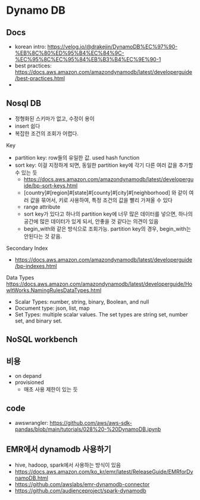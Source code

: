 # Dynamo DB
## Docs
- korean intro: https://velog.io/@drakejin/DynamoDB%EC%97%90-%EB%8C%80%ED%95%B4%EC%84%9C-%EC%95%8C%EC%95%84%EB%B3%B4%EC%9E%90-1
- best practices: https://docs.aws.amazon.com/amazondynamodb/latest/developerguide/best-practices.html
- 
## Nosql DB
- 정형화된 스키마가 없고, 수정이 용이
- insert 쉽다
- 복잡한 조건의 조회가 어렵다.

Key
- partition key: row들의 유일한 값. used hash function
- sort key: 이걸 지정하게 되면, 동일한 partition key에 각기 다른 여러 값을 추가할 수 있는 듯
  - https://docs.aws.amazon.com/amazondynamodb/latest/developerguide/bp-sort-keys.html
  - [country]#[region]#[state]#[county]#[city]#[neighborhood] 와 같이 여러 값을 묶어서, 키로 사용하여, 특정 조건의 값을 빨리 가져올 수 있다
  - range attribute
  - sort key가 있다고 하나의 partition key에 너무 많은 데이터를 넣으면, 하나의 공간에 많은 데이터가 있게 되서, 안좋을 것 같다는 의견이 있음
  - begin_with와 같은 방식으로 조회가능. partition key의 경우, begin_with는 안된다는 것 같음.


Secondary Index
- https://docs.aws.amazon.com/amazondynamodb/latest/developerguide/bp-indexes.html

Data Types
https://docs.aws.amazon.com/amazondynamodb/latest/developerguide/HowItWorks.NamingRulesDataTypes.html
- Scalar Types: number, string, binary, Boolean, and null
- Document type: json, list, map
- Set Types: multiple scalar values. The set types are string set, number set, and binary set.

## NoSQL workbench

## 비용
- on depand 
- provisioned
  - 매초 사용 제한이 있는 듯

## code
- awswrangler: https://github.com/aws/aws-sdk-pandas/blob/main/tutorials/028%20-%20DynamoDB.ipynb

## EMR에서 dynamodb 사용하기
- hive, hadoop, spark에서 사용하는 방식이 있음
- https://docs.aws.amazon.com/ko_kr/emr/latest/ReleaseGuide/EMRforDynamoDB.html
- https://github.com/awslabs/emr-dynamodb-connector
- https://github.com/audienceproject/spark-dynamodb

